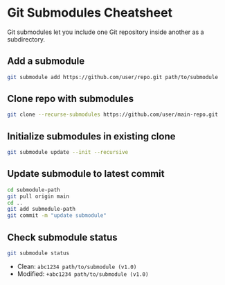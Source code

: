 # Git Submodules Cheatsheet

Git submodules let you include one Git repository inside another as a subdirectory.

## Add a submodule
```sh
git submodule add https://github.com/user/repo.git path/to/submodule
```

## Clone repo with submodules
```sh
git clone --recurse-submodules https://github.com/user/main-repo.git
```

## Initialize submodules in existing clone
```sh
git submodule update --init --recursive
```

## Update submodule to latest commit
```sh
cd submodule-path
git pull origin main
cd ..
git add submodule-path
git commit -m "update submodule"
```

## Check submodule status
```sh
git submodule status
```
- Clean: `abc1234 path/to/submodule (v1.0)`
- Modified: `+abc1234 path/to/submodule (v1.0)`